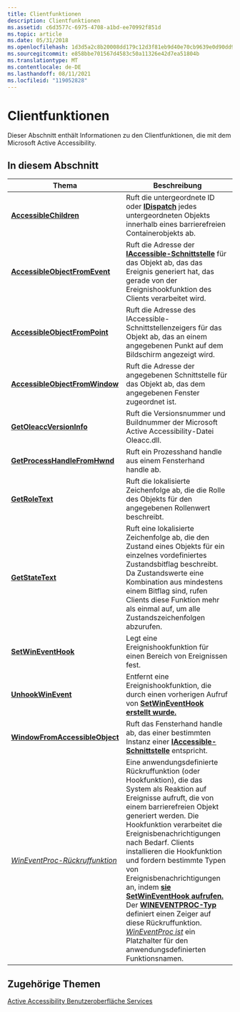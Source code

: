 ```yaml
---
title: Clientfunktionen
description: Clientfunktionen
ms.assetid: c6d3577c-6975-4708-a1bd-ee70992f851d
ms.topic: article
ms.date: 05/31/2018
ms.openlocfilehash: 1d3d5a2c8b20008dd179c12d3f81eb9d40e70cb9639e0d90dd9b3532ad5cba15
ms.sourcegitcommit: e858bbe701567d4583c50a11326e42d7ea51804b
ms.translationtype: MT
ms.contentlocale: de-DE
ms.lasthandoff: 08/11/2021
ms.locfileid: "119052828"
---
```

# <a name="client-functions"></a>Clientfunktionen

Dieser Abschnitt enthält Informationen zu den Clientfunktionen, die mit dem Microsoft Active Accessibility.

## <a name="in-this-section"></a>In diesem Abschnitt



| Thema                                                                             | Beschreibung                                                                                                                                                                                                                                                                                                                                                                                                                                                                                                                                                                     |
|-----------------------------------------------------------------------------------|---------------------------------------------------------------------------------------------------------------------------------------------------------------------------------------------------------------------------------------------------------------------------------------------------------------------------------------------------------------------------------------------------------------------------------------------------------------------------------------------------------------------------------------------------------------------------------|
| [**AccessibleChildren**](/windows/desktop/api/Oleacc/nf-oleacc-accessiblechildren)<br/>                       | Ruft die untergeordnete ID oder [**IDispatch**](idispatch-interface.md) jedes untergeordneten Objekts innerhalb eines barrierefreien Containerobjekts ab.<br/>                                                                                                                                                                                                                                                                                                                                                                                                                                              |
| [**AccessibleObjectFromEvent**](/windows/desktop/api/Oleacc/nf-oleacc-accessibleobjectfromevent)<br/>         | Ruft die Adresse der [**IAccessible-Schnittstelle**](/windows/desktop/api/oleacc/nn-oleacc-iaccessible) für das Objekt ab, das das Ereignis generiert hat, das gerade von der Ereignishookfunktion des Clients verarbeitet wird.<br/>                                                                                                                                                                                                                                                                                                                                                                             |
| [**AccessibleObjectFromPoint**](/windows/desktop/api/Oleacc/nf-oleacc-accessibleobjectfrompoint)<br/>         | Ruft die Adresse [](/windows/desktop/api/oleacc/nn-oleacc-iaccessible) des IAccessible-Schnittstellenzeigers für das Objekt ab, das an einem angegebenen Punkt auf dem Bildschirm angezeigt wird.<br/>                                                                                                                                                                                                                                                                                                                                                                                                                       |
| [**AccessibleObjectFromWindow**](/windows/desktop/api/Oleacc/nf-oleacc-accessibleobjectfromwindow)<br/>       | Ruft die Adresse der angegebenen Schnittstelle für das Objekt ab, das dem angegebenen Fenster zugeordnet ist.<br/>                                                                                                                                                                                                                                                                                                                                                                                                                                                                |
| [**GetOleaccVersionInfo**](/windows/desktop/api/Oleacc/nf-oleacc-getoleaccversioninfo)<br/>                   | Ruft die Versionsnummer und Buildnummer der Microsoft Active Accessibility-Datei Oleacc.dll.<br/>                                                                                                                                                                                                                                                                                                                                                                                                                                                                 |
| [**GetProcessHandleFromHwnd**](getprocesshandlefromhwnd.md)<br/>           | Ruft ein Prozesshand handle aus einem Fensterhand handle ab.<br/>                                                                                                                                                                                                                                                                                                                                                                                                                                                                                                                     |
| [**GetRoleText**](/windows/desktop/api/Oleacc/nf-oleacc-getroletexta)<br/>                                     | Ruft die lokalisierte Zeichenfolge ab, die die Rolle des Objekts für den angegebenen Rollenwert beschreibt.<br/>                                                                                                                                                                                                                                                                                                                                                                                                                                                                        |
| [**GetStateText**](/windows/desktop/api/Oleacc/nf-oleacc-getstatetexta)<br/>                                   | Ruft eine lokalisierte Zeichenfolge ab, die den Zustand eines Objekts für ein einzelnes vordefiniertes Zustandsbitflag beschreibt. Da Zustandswerte eine Kombination aus mindestens einem Bitflag sind, rufen Clients diese Funktion mehr als einmal auf, um alle Zustandszeichenfolgen abzurufen.<br/>                                                                                                                                                                                                                                                                                                                      |
| [**SetWinEventHook**](/windows/desktop/api/Winuser/nf-winuser-setwineventhook)<br/>                             | Legt eine Ereignishookfunktion für einen Bereich von Ereignissen fest.<br/>                                                                                                                                                                                                                                                                                                                                                                                                                                                                                                                   |
| [**UnhookWinEvent**](/windows/desktop/api/Winuser/nf-winuser-unhookwinevent)<br/>                               | Entfernt eine Ereignishookfunktion, die durch einen vorherigen Aufruf von [**SetWinEventHook erstellt wurde.**](/windows/desktop/api/Winuser/nf-winuser-setwineventhook)<br/>                                                                                                                                                                                                                                                                                                                                                                                                                                                             |
| [**WindowFromAccessibleObject**](/windows/desktop/api/Oleacc/nf-oleacc-windowfromaccessibleobject)<br/>       | Ruft das Fensterhand handle ab, das einer bestimmten Instanz einer [**IAccessible-Schnittstelle**](/windows/desktop/api/oleacc/nn-oleacc-iaccessible) entspricht.<br/>                                                                                                                                                                                                                                                                                                                                                                                                                                            |
| [*WinEventProc-Rückruffunktion*](/windows/desktop/api/Winuser/nc-winuser-wineventproc)<br/> | Eine anwendungsdefinierte Rückruffunktion (oder Hookfunktion), die das System als Reaktion auf Ereignisse aufruft, die von einem barrierefreien Objekt generiert werden. Die Hookfunktion verarbeitet die Ereignisbenachrichtigungen nach Bedarf. Clients installieren die Hookfunktion und fordern bestimmte Typen von Ereignisbenachrichtigungen an, indem [**sie SetWinEventHook aufrufen.**](/windows/desktop/api/Winuser/nf-winuser-setwineventhook)<br/> Der [**WINEVENTPROC-Typ**](/previous-versions/windows/desktop/legacy/dd373882(v=vs.85)) definiert einen Zeiger auf diese Rückruffunktion. [*WinEventProc ist*](/windows/desktop/api/winuser/nc-winuser-wineventproc) ein Platzhalter für den anwendungsdefinierten Funktionsnamen.<br/> |



 

## <a name="related-topics"></a>Zugehörige Themen

<dl> <dt>

[Active Accessibility Benutzeroberfläche Services](active-accessibility-user-interface-services-ref.md)
</dt> </dl>

 

